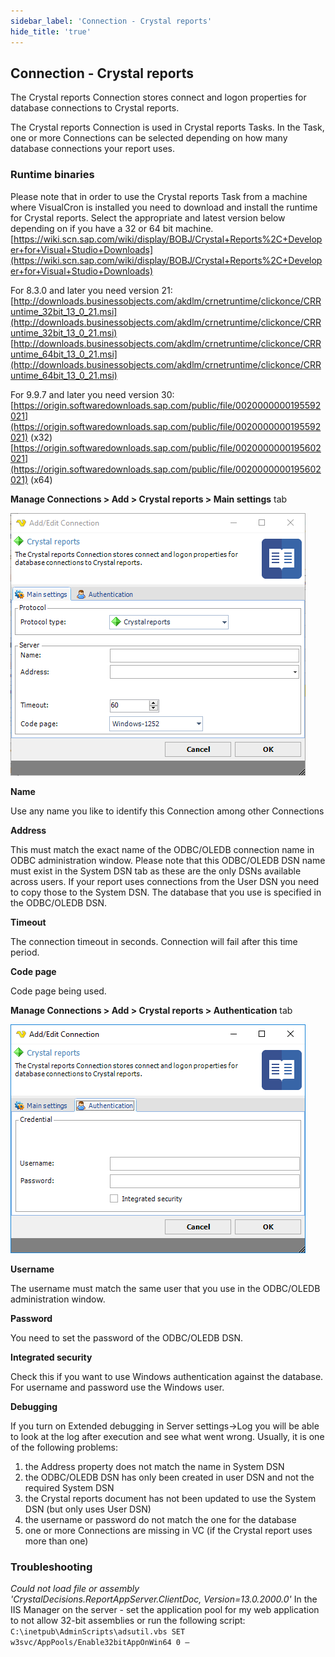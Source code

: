 ```yaml
---
sidebar_label: 'Connection - Crystal reports'
hide_title: 'true'
---
```


## Connection - Crystal reports

The Crystal reports Connection stores connect and logon properties for database connections to Crystal reports.
 
The Crystal reports Connection is used in Crystal reports Tasks. In the Task, one or more Connections can be selected depending on how many database connections your report uses.
 
### Runtime binaries

Please note that in order to use the Crystal reports Task from a machine where VisualCron is installed you need to download and install the runtime for Crystal reports. Select the appropriate and latest version below depending on if you have a 32 or 64 bit machine.
[https://wiki.scn.sap.com/wiki/display/BOBJ/Crystal+Reports%2C+Developer+for+Visual+Studio+Downloads](https://wiki.scn.sap.com/wiki/display/BOBJ/Crystal+Reports%2C+Developer+for+Visual+Studio+Downloads)
 
For 8.3.0 and later you need version 21:
[http://downloads.businessobjects.com/akdlm/crnetruntime/clickonce/CRRuntime_32bit_13_0_21.msi](http://downloads.businessobjects.com/akdlm/crnetruntime/clickonce/CRRuntime_32bit_13_0_21.msi)
[http://downloads.businessobjects.com/akdlm/crnetruntime/clickonce/CRRuntime_64bit_13_0_21.msi](http://downloads.businessobjects.com/akdlm/crnetruntime/clickonce/CRRuntime_64bit_13_0_21.msi)
 
For 9.9.7 and later you need version 30:
[https://origin.softwaredownloads.sap.com/public/file/0020000000195592021](https://origin.softwaredownloads.sap.com/public/file/0020000000195592021) (x32)
[https://origin.softwaredownloads.sap.com/public/file/0020000000195602021](https://origin.softwaredownloads.sap.com/public/file/0020000000195602021) (x64)
 
**Manage Connections > Add > Crystal reports > Main settings** tab

![](../../../static/img/connectioncrystalreportsmain.png)

**Name**

Use any name you like to identify this Connection among other Connections
 
**Address**

This must match the exact name of the ODBC/OLEDB connection name in ODBC administration window. Please note that this ODBC/OLEDB DSN name must exist in the System DSN tab as these are the only DSNs available across users. If your report uses connections from the User DSN you need to copy those to the System DSN. The database that you use is specified in the ODBC/OLEDB DSN.
 
**Timeout**

The connection timeout in seconds. Connection will fail after this time period.
 
**Code page**

Code page being used.
 
**Manage Connections > Add > Crystal reports > Authentication** tab

![](../../../static/img/connectioncrystalreportsauthentication.png)

**Username**

The username must match the same user that you use in the ODBC/OLEDB administration window.
 
**Password**

You need to set the password of the ODBC/OLEDB DSN.
 
**Integrated security**

Check this if you want to use Windows authentication against the database. For username and password use the Windows user.
 
**Debugging**

If you turn on Extended debugging in Server settings->Log you will be able to look at the log after execution and see what went wrong. Usually, it is one of the following problems:
 
1. the Address property does not match the name in System DSN
2. the ODBC/OLEDB DSN has only been created in user DSN and not the required System DSN
3. the Crystal reports document has not been updated to use the System DSN (but only uses User DSN)
4. the username or password do not match the one for the database
5. one or more Connections are missing in VC (if the Crystal report uses more than one)
 
### Troubleshooting

*Could not load file or assembly 'CrystalDecisions.ReportAppServer.ClientDoc, Version=13.0.2000.0'*
In the IIS Manager on the server - set the application pool for my web application to not allow 32-bit assemblies or run the following script: ```C:\inetpub\AdminScripts\adsutil.vbs SET w3svc/AppPools/Enable32bitAppOnWin64 0 –```